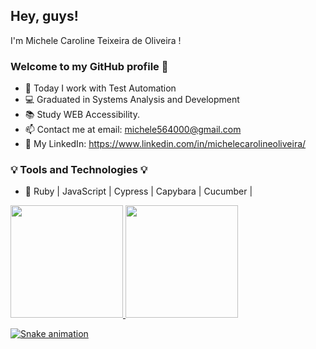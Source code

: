 ## Hey, guys!
 I'm Michele Caroline Teixeira de Oliveira ! 
### Welcome to my GitHub profile 👋


- 🔭 Today I work with Test Automation
- :computer: Graduated in Systems Analysis and Development
- :books: Study WEB Accessibility.
- :mailbox: Contact me at email: michele564000@gmail.com
- :email: My LinkedIn: https://www.linkedin.com/in/michelecarolineoliveira/



### :bulb: Tools and Technologies :bulb:

- 💎  Ruby | JavaScript | Cypress | Capybara | Cucumber | 
          

<div>
<a href="https://github.com/eu-MicheleOliveira">
<img height="180em" src="https://github-readme-stats.vercel.app/api/top-langs/?username=eu-micheleoliveira&layout=compact&langs_count=7&theme=dracula"/>
<img height="180em" src="https://github-readme-stats.vercel.app/api?username=eu-micheleoliveira&show_icons=true&theme=dracula&include_all_commits=true&count_private=true"/>
</div>

          
![Snake animation](https://github.com/eu-MicheleOliveira/eu-MicheleOliveira/blob/output/github-contribution-grid-snake.svg)
